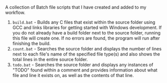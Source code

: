 A collection of Batch file scripts that I have created and added to my workflow.

1. ```build.bat``` - Builds any C files that exist within the source folder using GCC and links libraries for getting started with Windows development. If you do not already have a build folder next to the source folder, running this file will create one. If no errors are found, the program will run after finishing the build.
2. ```count.bat``` - Searches the source folder and displays the number of lines next to each file's name of the specified file type(s) and also shows the total lines in the entire source folder. 
3. ```todo.bat``` - Searches the source folder and displays any instances of "TODO" found within a comment and provides information about what file and line it exists on, as well as the contents of that line.
